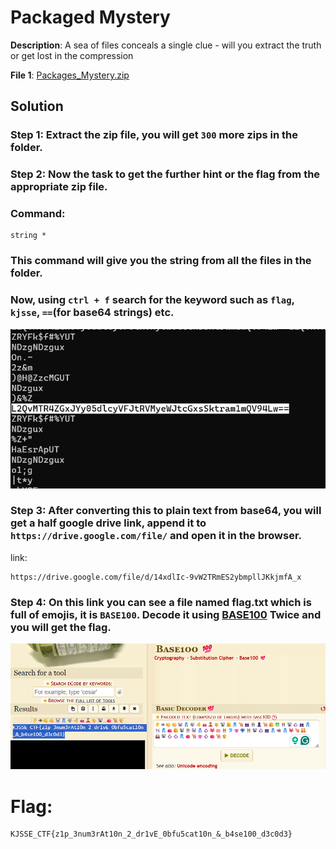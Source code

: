 # Packaged Mystery

**Description**: A sea of files conceals a single clue - will you extract the truth or get lost in the compression
  
**File 1**: [Packages_Mystery.zip](./files/Packaged_Mystery.zip)  

## Solution
### Step 1: Extract the zip file, you will get `300` more zips in the folder.

### Step 2: Now the task to get the further hint or the flag from the appropriate zip file.
### Command:
```
string *
```
### This command will give you the string from all the files in the folder.

### Now, using `ctrl + f` search for the keyword such as `flag`, `kjsse`, `==`(for base64 strings) etc.

![alt text](image.png)

### Step 3: After converting this to plain text from base64, you will get a half google drive link, append it to `https://drive.google.com/file/` and open it in the browser.
link:
```
https://drive.google.com/file/d/14xdlIc-9vW2TRmES2ybmpllJKkjmfA_x
```

### Step 4: On this link you can see a file named flag.txt which is full of emojis, it is `BASE100`. Decode it using [BASE100](https://www.dcode.fr/code-base100-emoji) Twice and you will get the flag.

![alt text](image-1.png)

# Flag:
```
KJSSE_CTF{z1p_3num3rAt10n_2_dr1vE_0bfu5cat10n_&_b4se100_d3c0d3}